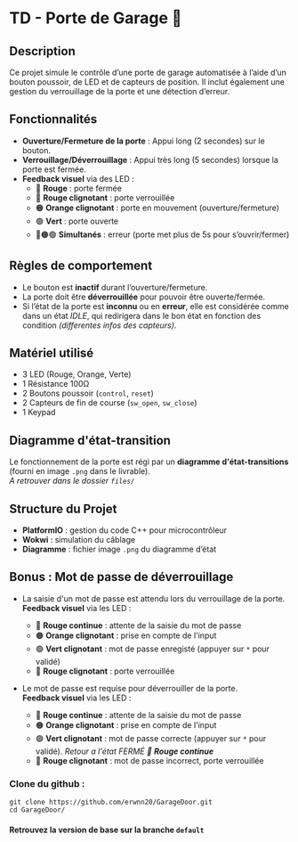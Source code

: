 # TD - Porte de Garage 🚪

## Description

Ce projet simule le contrôle d’une porte de garage automatisée à l’aide d’un bouton poussoir, de LED et de capteurs de position. Il inclut également une gestion du verrouillage de la porte et une détection d’erreur.

## Fonctionnalités

- **Ouverture/Fermeture de la porte** : Appui long (2 secondes) sur le bouton.
- **Verrouillage/Déverrouillage** : Appui très long (5 secondes) lorsque la porte est fermée.
- **Feedback visuel** via des LED :
  - 🔴 **Rouge** : porte fermée
  - 🔴 **Rouge clignotant** : porte verrouillée
  - 🟠 **Orange clignotant** : porte en mouvement (ouverture/fermeture)
  - 🟢 **Vert** : porte ouverte
  - 🔴🟠🟢 **Simultanés** : erreur (porte met plus de 5s pour s’ouvrir/fermer)

## Règles de comportement

- Le bouton est **inactif** durant l’ouverture/fermeture.
- La porte doit être **déverrouillée** pour pouvoir être ouverte/fermée.
- Si l’état de la porte est **inconnu** ou en **erreur**, elle est considérée comme dans un état *IDLE*, qui redirigera dans le bon état en fonction des condition *(differentes infos des capteurs)*.

## Matériel utilisé

- 3 LED (Rouge, Orange, Verte)
- 1 Résistance 100Ω
- 2 Boutons poussoir (`control`, `reset`)
- 2 Capteurs de fin de course (`sw_open`, `sw_close`)
- 1 Keypad

## Diagramme d'état-transition

Le fonctionnement de la porte est régi par un **diagramme d'état-transitions** (fourni en image `.png` dans le livrable).  
*A retrouver dans le dossier `files/`*

## Structure du Projet

- **PlatformIO** : gestion du code C++ pour microcontrôleur
- **Wokwi** : simulation du câblage
- **Diagramme** : fichier image `.png` du diagramme d’état

## Bonus : Mot de passe de déverrouillage

- La saisie d'un mot de passe est attendu lors du verrouillage de la porte.  
  **Feedback visuel** via les LED :
  - 🔴 **Rouge continue** : attente de la saisie du mot de passe
  - 🟠 **Orange clignotant** : prise en compte de l'input
  - 🟢 **Vert clignotant** : mot de passe enregisté (appuyer sur `*` pour validé)
  - 🔴 **Rouge clignotant** : porte verrouillée

- Le mot de passe est requise pour déverrouiller de la porte.  
  **Feedback visuel** via les LED :
  - 🔴 **Rouge continue** : attente de la saisie du mot de passe
  - 🟠 **Orange clignotant** : prise en compte de l'input
  - 🟢 **Vert clignotant** : mot de passe correcte (appuyer sur `*` pour validé). *Retour a l'état FERMÉ 🔴 **Rouge continue***
  - 🔴 **Rouge clignotant** : mot de passe incorrect, porte verrouillée



### Clone du github :
 ```
 git clone https://github.com/erwnn20/GarageDoor.git
 cd GarageDoor/
 ```
#### Retrouvez la version de base sur la branche `default`